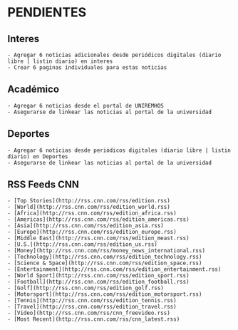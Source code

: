 # PENDIENTES

## Interes

    - Agregar 6 noticias adicionales desde periódicos digitales (diario libre | listin diario) en interes
    - Crear 6 paginas individuales para estas noticias

## Académico

    - Agregar 6 noticias desde el portal de UNIREMHOS
    - Asegurarse de linkear las noticias al portal de la universidad

## Deportes

    - Agregar 6 noticias desde periódicos digitales (diario libre | listin diario) en Deportes
    - Asegurarse de linkear las noticias al portal de la universidad

## RSS Feeds CNN

    - [Top Stories](http://rss.cnn.com/rss/edition.rss)
    - [World](http://rss.cnn.com/rss/edition_world.rss)
    - [Africa](http://rss.cnn.com/rss/edition_africa.rss)
    - [Americas](http://rss.cnn.com/rss/edition_americas.rss)
    - [Asia](http://rss.cnn.com/rss/edition_asia.rss)
    - [Europe](http://rss.cnn.com/rss/edition_europe.rss)
    - [Middle East](http://rss.cnn.com/rss/edition_meast.rss)
    - [U.S.](http://rss.cnn.com/rss/edition_us.rss)
    - [Money](http://rss.cnn.com/rss/money_news_international.rss)
    - [Technology](http://rss.cnn.com/rss/edition_technology.rss)
    - [Science & Space](http://rss.cnn.com/rss/edition_space.rss)
    - [Entertainment](http://rss.cnn.com/rss/edition_entertainment.rss)
    - [World Sport](http://rss.cnn.com/rss/edition_sport.rss)
    - [Football](http://rss.cnn.com/rss/edition_football.rss)
    - [Golf](http://rss.cnn.com/rss/edition_golf.rss)
    - [Motorsport](http://rss.cnn.com/rss/edition_motorsport.rss)
    - [Tennis](http://rss.cnn.com/rss/edition_tennis.rss)
    - [Travel](http://rss.cnn.com/rss/edition_travel.rss)
    - [Video](http://rss.cnn.com/rss/cnn_freevideo.rss)
    - [Most Recent](http://rss.cnn.com/rss/cnn_latest.rss)

